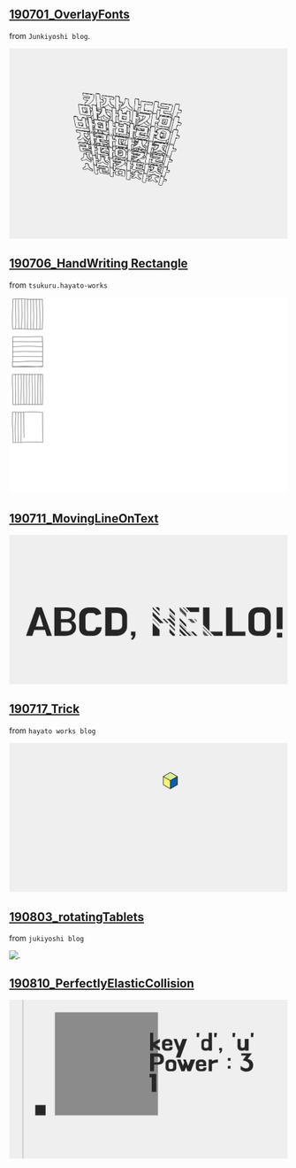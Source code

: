 ## [190701_OverlayFonts](190701_OverlayFonts/Readme.md)

from `Junkiyoshi blog`.

![.](190701_OverlayFonts/190701_OverlayFonts.gif)  


## [190706_HandWriting Rectangle](190706_HandWritingRectangle/Readme.md)  

from `tsukuru.hayato-works`

![.](190706_HandWritingRectangle/190706_HandWritingRectangle.gif)

## [190711_MovingLineOnText](190711_MovingLineOnText/Readme.md)

![.](190711_MovingLineOnText/190711_MovingLineOnText.gif)  

## [190717_Trick](190717_Trick/Readme.md)

from `hayato works blog`

![.](190717_Trick/190717_Trick.gif)


## [190803_rotatingTablets](190803_rotatingTablets/Readme.md)

from `jukiyoshi blog`

![.](190803_rotatingTablets/190803_rotatingTablets.gif)

## [190810_PerfectlyElasticCollision](190810_PerfectlyElasticCollision/Readme.md) 

![.](190810_PerfectlyElasticCollision/190810_PerfectlyElasticCollision.gif)
